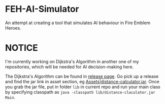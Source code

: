 # FEH-AI-Simulator

An attempt at creating a tool that simulates AI behaviour in Fire Emblem Heroes.

# NOTICE

I'm currently working on Dijkstra's Algorithm in another one of my repositories, which will be needed for AI decision-making here.

The Dijkstra's Algorithm can be found in [release page](https://github.com/EachOneChew/Dijkstra-s-Algorithm-FEH/releases). Go pick up a release and find the jar link in asset section, eg [Assets|distance-calculator.jar](https://github.com/EachOneChew/Dijkstra-s-Algorithm-FEH/releases/download/v0.2-alpha/distance-calculator.jar). Once you grab the jar file, put in folder `lib` in current repo and run your main class by specifying classpath as `java -classpath lib/distance-claculator.jar Main`.
